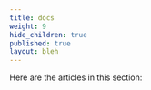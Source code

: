 ```yaml
---
title: docs
weight: 9
hide_children: true
published: true
layout: bleh
---
```

Here are the articles in this section:
